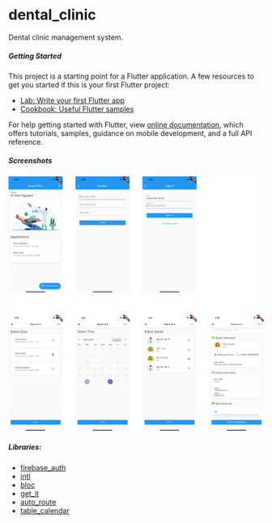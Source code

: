 # dental_clinic

Dental clinic management system.

##### Getting Started

This project is a starting point for a Flutter application.
A few resources to get you started if this is your first Flutter project:

- [Lab: Write your first Flutter app](https://flutter.dev/docs/get-started/codelab)
- [Cookbook: Useful Flutter samples](https://flutter.dev/docs/cookbook)

For help getting started with Flutter, view [online documentation](https://flutter.dev/docs), which offers tutorials, samples, guidance on mobile development, and a full API reference.

##### Screenshots
![Screenshot](https://raw.githubusercontent.com/alanrb/dental-clinic/main/screen_shot/all.png)

##### Libraries:
- [firebase_auth](https://pub.dev/packages/firebase_auth)
- [intl](https://pub.dev/packages/intl)
- [bloc](https://pub.dev/packages/flutter_bloc)
- [get_it](https://pub.dev/packages/get_it)
- [auto_route](https://pub.dev/packages/auto_route)
- [table_calendar](https://pub.dev/packages/table_calendar)